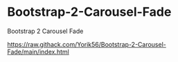 # Bootstrap-2-Carousel-Fade
Bootstrap 2 Carousel Fade

https://raw.githack.com/Yorik56/Bootstrap-2-Carousel-Fade/main/index.html
